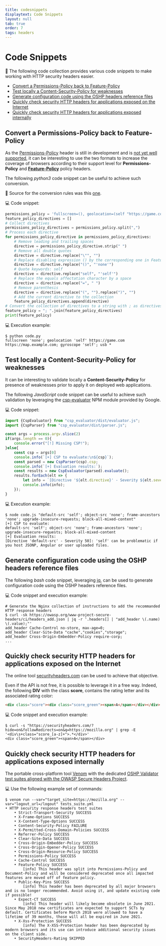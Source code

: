 ```yaml
---
title: codesnippets
displaytext: Code Snippets
layout: null
tab: true
order: 7
tags: headers
---
```


# Code Snippets

🧾 The following code collection provides various code snippets to make working with HTTP security headers easier.

* [Convert a Permissions-Policy back to Feature-Policy](#convert-a-permissions-policy-back-to-feature-policy)
* [Test locally a Content-Security-Policy for weaknesses](#test-locally-a-content-security-policy-for-weaknesses)
* [Generate configuration code using the OSHP headers reference files](#generate-configuration-code-using-the-oshp-headers-reference-files)
* [Quickly check security HTTP headers for applications exposed on the Internet](#quickly-check-security-http-headers-for-applications-exposed-on-the-internet)
* [Quickly check security HTTP headers for applications exposed internally](#quickly-check-security-http-headers-for-applications-exposed-internally)

## Convert a Permissions-Policy back to Feature-Policy

As the [Permissions-Policy](https://github.com/w3c/webappsec-permissions-policy/blob/main/permissions-policy-explainer.md) header is still in development and is [not yet well supported](https://caniuse.com/permissions-policy), it can be interesting to use the two formats to increase the coverage of browsers according to their support level for **Permissions-Policy** and **[Feature-Policy](https://developer.mozilla.org/en-US/docs/Web/HTTP/Headers/Feature-Policy)** policy headers.

The following _python3_ code snippet can be useful to achieve such conversion.

📑 Source for the conversion rules was this [one](https://github.com/w3c/webappsec-permissions-policy/blob/main/permissions-policy-explainer.md#appendix-big-changes-since-this-was-called-feature-policy).

💻 Code snippet:

```python
permissions_policy = 'fullscreen=(), geolocation=(self "https://game.com" "https://map.example.com"), gyroscope=(self), usb=*'
feature_policy_directives = []
# Collect directives
permissions_policy_directives = permissions_policy.split(",")
# Process each directive
for permissions_policy_directive in permissions_policy_directives:
    # Remove leading and trailing spaces
    directive = permissions_policy_directive.strip(" ")
    # Remove all double quotes
    directive = directive.replace("\"", "")
    # Replace disabling expression () by the corresponding one in Feature-Policy
    directive = directive.replace("()", "'none'")
    # Quote keywords: self
    directive = directive.replace("self", "'self'")
    # Replace the equals affectation character by a space
    directive = directive.replace("=", " ")
    # Remove parenthesis
    directive = directive.replace("(", "").replace(")", "")
    # Add the current directive to the collection
    feature_policy_directives.append(directive)
# Convert the collection of directives to a string with ; as directives separator
feature_policy = "; ".join(feature_policy_directives)
print(feature_policy)
```

💻 Execution example:

```shell
$ python code.py
fullscreen 'none'; geolocation 'self' https://game.com https://map.example.com; gyroscope 'self'; usb *
```

## Test locally a Content-Security-Policy for weaknesses

It can be interesting to validate locally a **Content-Security-Policy** for presence of weaknesses prior to apply it on deployed web applications.

The following _JavaScript_ code snippet can be useful to achieve such validation by leveraging the [csp-evaluator](https://github.com/google/csp-evaluator) NPM module provided by Google.

💻 Code snippet:

```javascript
import {CspEvaluator} from "csp_evaluator/dist/evaluator.js";
import {CspParser} from "csp_evaluator/dist/parser.js";

const args = process.argv.slice(2)
if(args.length == 0){
    console.error("[!] Missing CSP!");
}else{
    const csp = args[0]
    console.info(`[+] CSP to evaluate:\n${csp}`);
    const parsed = new CspParser(csp).csp;
    console.info(`[+] Evaluation results:`);
    const results = new CspEvaluator(parsed).evaluate();
    results.forEach(elt => {
        let info = `[Directive '${elt.directive}' - Severity ${elt.severity}]: ${elt.description}`;
        console.info(info);
    });
}
```

💻 Execution example:

```shell
$ node code.js "default-src 'self'; object-src 'none'; frame-ancestors 'none'; upgrade-insecure-requests; block-all-mixed-content"
[+] CSP to evaluate:
default-src 'self'; object-src 'none'; frame-ancestors 'none'; upgrade-insecure-requests; block-all-mixed-content
[+] Evaluation results:
[Directive 'default-src' - Severity 50]: 'self' can be problematic if you host JSONP, Angular or user uploaded files.
```

## Generate configuration code using the OSHP headers reference files

The following _bash_ code snippet, leveraging [jq](https://stedolan.github.io/jq/), can be used to generate configuration code using the OSHP headers reference files.

💻 Code snippet and execution example:

```shell
# Generate the Nginx collection of instructions to add the recommanded HTTP response headers
$ curl -sk https://owasp.org/www-project-secure-headers/ci/headers_add.json | jq -r '.headers[] | "add_header \(.name) \(.value);"'
add_header Cache-Control no-store, max-age=0;
add_header Clear-Site-Data "cache","cookies","storage";
add_header Cross-Origin-Embedder-Policy require-corp;
...
```

## Quickly check security HTTP headers for applications exposed on the Internet

The online tool [securityheaders.com](https://securityheaders.com) can be used to achieve that objective.

Even if the API is not free, it is possible to leverage it in a free way. Indeed, the following **DIV** with the class **score**, contains the rating letter and its associated rating color:

```html
<div class="score"><div class="score_green"><span>A</span></div></div>
```

💻 Code snippet and execution example:

```shell
$ curl -s "https://securityheaders.com/?hide=on&followRedirects=on&q=https://mozilla.org" | grep -E '<div\s+class="score_[a-z]+">.*</div>'
<div class="score_green"><span>A</span></div>
```

## Quickly check security HTTP headers for applications exposed internally

The portable cross-platform tool [Venom](https://github.com/ovh/venom) with the dedicated [OSHP Validator test suites aligned with the OWASP Secure Headers Project](https://github.com/oshp/oshp-validator).

💻 Use the following example set of commands:

```shell
$ venom run --var="target_site=https://mozilla.org" --var="logout_url=/logout" tests_suite.yml
• HTTP security response headers test suites
    • Strict-Transport-Security SUCCESS
    • X-Frame-Options SUCCESS
    • X-Content-Type-Options SUCCESS
    • Content-Security-Policy FAILURE
    • X-Permitted-Cross-Domain-Policies SUCCESS
    • Referrer-Policy SUCCESS
    • Clear-Site-Data SUCCESS
    • Cross-Origin-Embedder-Policy SUCCESS
    • Cross-Origin-Opener-Policy SUCCESS
    • Cross-Origin-Resource-Policy SUCCESS
    • Permissions-Policy SUCCESS    
    • Cache-Control SUCCESS    
    • Feature-Policy SUCCESS
        [info] This header was split into Permissions-Policy and Document-Policy and will be considered deprecated once all impacted features are moved off of feature policy.
    • Public-Key-Pins SUCCESS
        [info] This header has been deprecated by all major browsers and is no longer recommended. Avoid using it, and update existing code if possible!
    • Expect-CT SUCCESS
        [info] This header will likely become obsolete in June 2021. Since May 2018 new certificates are expected to support SCTs by default. Certificates before March 2018 were allowed to have a lifetime of 39 months, those will all be expired in June 2021.
    • X-Xss-Protection SUCCESS
        [info] The X-XSS-Protection header has been deprecated by modern browsers and its use can introduce additional security issues on the client side.
    • SecurityHeaders-Rating SKIPPED
```
